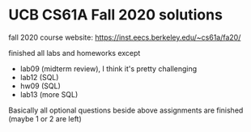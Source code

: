 # UCB CS61A Fall 2020 solutions

fall 2020
course website: https://inst.eecs.berkeley.edu/~cs61a/fa20/

finished all labs and homeworks except 
+ lab09 (midterm review), I think it's pretty challenging
+ lab12 (SQL)
+ hw09 (SQL)
+ lab13 (more SQL)

Basically all optional questions beside above assignments are finished (maybe 1 or 2 are left)
